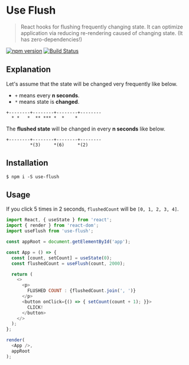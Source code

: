# Use Flush
> React hooks for flushing frequently changing state.
> It can optimize application via reducing re-rendering caused of changing state.
> (It has zero-dependencies!)

[![npm version](https://badge.fury.io/js/use-flush.svg)](https://badge.fury.io/js/use-flush)
[![Build Status](https://travis-ci.org/wonism/use-flush.svg)](https://travis-ci.org/wonism/use-flush)

## Explanation
Let's assume that the state will be changed very frequently like below.

- `+` means every **n seconds**.
- `*` means state is **changed**.

```
+--------+--------+--------+--------
  * *   *  ** *** *  *    *
```

The **flushed state** will be changed in every **n seconds** like below.

```
+--------+--------+--------+--------
         *(3)     *(6)     *(2)
```

## Installation
```
$ npm i -S use-flush
```

## Usage
If you click 5 times in 2 seconds, `flushedCount` will be `[0, 1, 2, 3, 4]`.

```js
import React, { useState } from 'react';
import { render } from 'react-dom';
import useFlush from 'use-flush';

const appRoot = document.getElementById('app');

const App = () => {
  const [count, setCount] = useState(0);
  const flushedCount = useFlush(count, 2000);

  return (
    <>
      <p>
        FLUSHED COUNT : {flushedCount.join(', ')}
      </p>
      <button onClick={() => { setCount(count + 1); }}>
        CLICK!
      </button>
    </>
  );
};

render(
  <App />,
  appRoot
);
```
